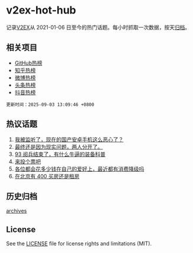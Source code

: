 # v2ex-hot-hub

 记录[V2EX](https://www.v2ex.com/)从 2021-01-06 日至今的热门话题。每小时抓取一次数据，按天[归档](archives)。
 
 ## 相关项目

- [GitHub热榜](https://github.com/lonnyzhang423/github-hot-hub)
- [知乎热榜](https://github.com/lonnyzhang423/zhihu-hot-hub)
- [微博热榜](https://github.com/lonnyzhang423/weibo-hot-hub)
- [头条热榜](https://github.com/lonnyzhang423/toutiao-hot-hub)
- [抖音热榜](https://github.com/lonnyzhang423/douyin-hot-hub)


 `更新时间：2025-09-03 13:09:46 +0800`

## 热议话题

1. [我被监听了，现在的国产安卓手机这么恶心了？](https://www.v2ex.com/t/1156726)
1. [最终还是因为现实问题，两人分开了。](https://www.v2ex.com/t/1156743)
1. [93 阅兵结束了，有什么牛逼的装备科普](https://www.v2ex.com/t/1156739)
1. [来投个票吧](https://www.v2ex.com/t/1156704)
1. [各位都会花多少钱在自己的爱好上，最近都有消费降级吗](https://www.v2ex.com/t/1156627)
1. [在北京有 400 买房还是租房](https://www.v2ex.com/t/1156602)

## 历史归档

[archives](archives)

## License

See the [LICENSE](LICENSE) file for license rights and limitations (MIT).
